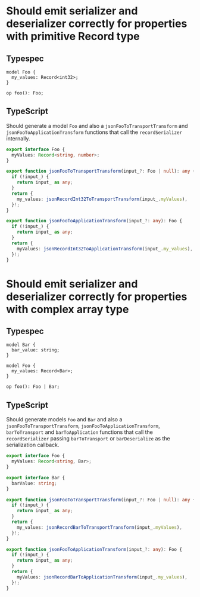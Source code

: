 # Should emit serializer and deserializer correctly for properties with primitive Record type

## Typespec

```tsp
model Foo {
  my_values: Record<int32>;
}

op foo(): Foo;
```

## TypeScript

Should generate a model `Foo` and also a `jsonFooToTransportTransform` and `jsonFooToApplicationTransform` functions that call the `recordSerializer` internally.

```ts src/models/models.ts interface Foo
export interface Foo {
  myValues: Record<string, number>;
}
```

```ts src/models/internal/serializers.ts function jsonFooToTransportTransform
export function jsonFooToTransportTransform(input_?: Foo | null): any {
  if (!input_) {
    return input_ as any;
  }
  return {
    my_values: jsonRecordInt32ToTransportTransform(input_.myValues),
  }!;
}
```

```ts src/models/internal/serializers.ts function jsonFooToApplicationTransform
export function jsonFooToApplicationTransform(input_?: any): Foo {
  if (!input_) {
    return input_ as any;
  }
  return {
    myValues: jsonRecordInt32ToApplicationTransform(input_.my_values),
  }!;
}
```

# Should emit serializer and deserializer correctly for properties with complex array type

## Typespec

```tsp
model Bar {
  bar_value: string;
}

model Foo {
  my_values: Record<Bar>;
}

op foo(): Foo | Bar;
```

## TypeScript

Should generate models `Foo` and `Bar` and also a `jsonFooToTransportTransform`, `jsonFooToApplicationTransform`, `barToTransport` and `barToApplication` functions that call the `recordSerializer` passing `barToTransport` or `barDeserialize` as the serialization callback.

```ts src/models/models.ts interface Foo
export interface Foo {
  myValues: Record<string, Bar>;
}
```

```ts src/models/models.ts interface Bar
export interface Bar {
  barValue: string;
}
```

```ts src/models/internal/serializers.ts function jsonFooToTransportTransform
export function jsonFooToTransportTransform(input_?: Foo | null): any {
  if (!input_) {
    return input_ as any;
  }
  return {
    my_values: jsonRecordBarToTransportTransform(input_.myValues),
  }!;
}
```

```ts src/models/internal/serializers.ts function jsonFooToApplicationTransform
export function jsonFooToApplicationTransform(input_?: any): Foo {
  if (!input_) {
    return input_ as any;
  }
  return {
    myValues: jsonRecordBarToApplicationTransform(input_.my_values),
  }!;
}
```
